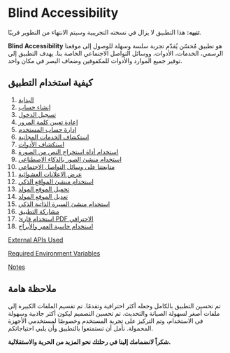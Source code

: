# Blind Accessibility

**تنبيه:** هذا التطبيق لا يزال في نسخته التجريبية وسيتم الانتهاء من التطوير قريبًا.

**Blind Accessibility** هو تطبيق مُحسّن يُقدّم تجربة سلسة وسهلة للوصول إلى موقعنا الرسمي، الخدمات، الأدوات، ووسائل التواصل الاجتماعي الخاصة بنا. يهدف التطبيق إلى توفير جميع الموارد والأدوات للمكفوفين وضعاف البصر في مكان واحد.

## كيفية استخدام التطبيق

1. [البداية](docs/journeys/getting-started.md)
2. [إنشاء حساب](docs/journeys/signup.md)
3. [تسجيل الدخول](docs/journeys/login.md)
4. [إعادة تعيين كلمة المرور](docs/journeys/reset-password.md)
5. [إدارة حساب المستخدم](docs/journeys/manage-account.md)
6. [استكشاف الخدمات المجانية](docs/journeys/explore-services.md)
7. [استكشاف الأدوات](docs/journeys/explore-tools.md)
8. [استخدام أداة استخراج النص من الصورة](docs/journeys/use-image-to-text-tool.md)
9. [استخدام منشئ الصور بالذكاء الاصطناعي](docs/journeys/use-ai-image-generator.md)
10. [متابعتنا على وسائل التواصل الاجتماعي](docs/journeys/follow-social-media.md)
11. [عرض الإعلانات العشوائية](docs/journeys/view-random-advertisements.md)
12. [استخدام منشئ المواقع الذكي](docs/journeys/use-smart-website-builder.md)
13. [تحميل الموقع المولد](docs/journeys/download-generated-website.md)
14. [تعديل الموقع المولد](docs/journeys/edit-generated-website-using-ai.md)
15. [استخدام منشئ السيرة الذاتية الذكي](docs/journeys/use-smart-cv-generator.md)
16. [مشاركة التطبيق](docs/journeys/share-the-app.md)
17. [استخدام قارئ PDF الاحترافي](docs/journeys/use-pdf-reader.md)
18. [استخدام حاسبة العمر والأبراج](docs/journeys/use-age-horoscope-calculator.md)

[External APIs Used](docs/external-apis-used.md)

[Required Environment Variables](docs/required-env-variables.md)

[Notes](docs/notes.md)

## ملاحظة هامة

تم تحسين التطبيق بالكامل وجعله أكثر احترافية وتقدمًا. تم تقسيم الملفات الكبيرة إلى ملفات أصغر لسهولة الصيانة والتحديث. تم تحسين التصميم ليكون أكثر جاذبية وسهولة في الاستخدام، وتم التركيز على تجربة المستخدم وخصوصًا لمستخدمي الأجهزة المحمولة. نأمل أن تستمتعوا بالتطبيق وأن يلبي احتياجاتكم.

**شكراً لانضمامك إلينا في رحلتك نحو المزيد من الحرية والاستقلالية.**
